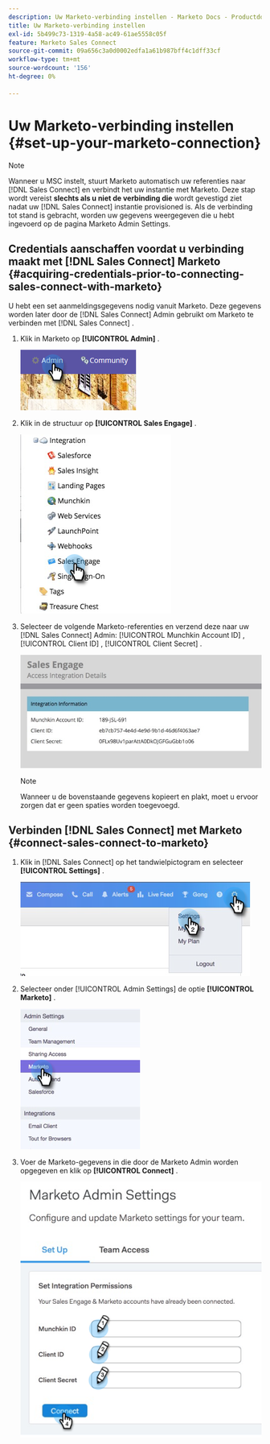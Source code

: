 ```yaml
---
description: Uw Marketo-verbinding instellen - Marketo Docs - Productdocumentatie
title: Uw Marketo-verbinding instellen
exl-id: 5b499c73-1319-4a58-ac49-61ae5558c05f
feature: Marketo Sales Connect
source-git-commit: 09a656c3a0d0002edfa1a61b987bff4c1dff33cf
workflow-type: tm+mt
source-wordcount: '156'
ht-degree: 0%

---
```


# Uw Marketo-verbinding instellen {#set-up-your-marketo-connection}

>[!NOTE]
>
>Wanneer u MSC instelt, stuurt Marketo automatisch uw referenties naar [!DNL Sales Connect] en verbindt het uw instantie met Marketo. Deze stap wordt vereist **slechts als u niet de verbinding die** wordt gevestigd ziet nadat uw [!DNL Sales Connect] instantie provisioned is. Als de verbinding tot stand is gebracht, worden uw gegevens weergegeven die u hebt ingevoerd op de pagina Marketo Admin Settings.

## Credentials aanschaffen voordat u verbinding maakt met [!DNL Sales Connect] Marketo {#acquiring-credentials-prior-to-connecting-sales-connect-with-marketo}

U hebt een set aanmeldingsgegevens nodig vanuit Marketo. Deze gegevens worden later door de [!DNL Sales Connect] Admin gebruikt om Marketo te verbinden met [!DNL Sales Connect] .

1. Klik in Marketo op **[!UICONTROL Admin]** .

   ![](assets/manually-set-up-your-marketo-connection-1.png)

1. Klik in de structuur op **[!UICONTROL Sales Engage]** .

   ![](assets/manually-set-up-your-marketo-connection-2.png)

1. Selecteer de volgende Marketo-referenties en verzend deze naar uw [!DNL Sales Connect] Admin: [!UICONTROL Munchkin Account ID] , [!UICONTROL Client ID] , [!UICONTROL Client Secret] .

   ![](assets/manually-set-up-your-marketo-connection-3.jpg)

   >[!NOTE]
   >
   >Wanneer u de bovenstaande gegevens kopieert en plakt, moet u ervoor zorgen dat er geen spaties worden toegevoegd.

## Verbinden [!DNL Sales Connect] met Marketo {#connect-sales-connect-to-marketo}

1. Klik in [!DNL Sales Connect] op het tandwielpictogram en selecteer **[!UICONTROL Settings]** .

   ![](assets/manually-set-up-your-marketo-connection-4.png)

1. Selecteer onder [!UICONTROL Admin Settings] de optie **[!UICONTROL Marketo]** .

   ![](assets/manually-set-up-your-marketo-connection-5.png)

1. Voer de Marketo-gegevens in die door de Marketo Admin worden opgegeven en klik op **[!UICONTROL Connect]** .

   ![](assets/manually-set-up-your-marketo-connection-6.png)
